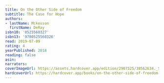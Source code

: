 ```yaml
---
title: On the Other Side of Freedom
subtitle: The Case for Hope
authors:
- lastName: Mckesson
  firstName: DeRay
isbn10: '0525560327'
isbn13: '9780525560326'
read: 2019-07-09
rating: 4
yearPublished: 2018
reading: false
asin:
narrators:
coverImageUrl: https://assets.hardcover.app/edition/2907525/38562634._SX98_.jpg
hardcoverUrl: https://hardcover.app/books/on-the-other-side-of-freedom-the-case-for-hope/editions/2907525
---
```

